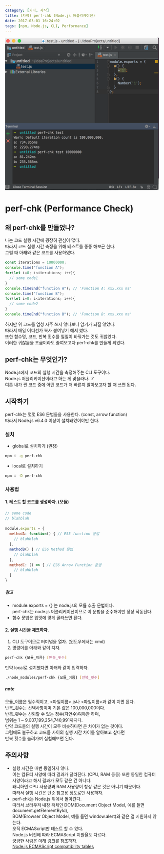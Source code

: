 ```yaml
---
category: [기타, 자작]
title: (자작) perf-chk (Node.js 애플리케이션)
date: 2017-03-01 16:24:02
tags: [npm, Node.js, CLI, Performance]
---
```

![](/images/perf-chk/thumb.png)  

# perf-chk (Performance Check)
## 왜 perf-chk를 만들었나?
나는 코드 실행 시간에 굉장히 관심이 많다.  
따라서 코드 실행 시간 측정을 위해 테스트를 종종 해보곤 한다.  
그럴 때 아래와 같은 코드를 사용하였다.  
```javascript
const iterations = 10000000;
console.time("function A");
for(let i=0; i<iterations; i++){
  // some code1
}
console.timeEnd("function A"); // 'Function A: xxx.xxx ms'
console.time("function B");
for(let i=0; i<iterations; i++){
  // some code2
}
console.timeEnd("function B"); // 'Function B: xxx.xxx ms'
```
하지만 위 코드를 엄청 자주 쓰지 않다보니 암기가 되질 않았다.  
따라서 매일 어디선가 복사 붙여넣기 해서 썼다.  
또한 함수명, 코드, 반복 횟수를 일일이 바꿔가는 것도 귀찮았다.  
이러한 귀찮음을 조금이라도 줄여보고자 perf-chk를 만들게 되었다.

## perf-chk는 무엇인가?
Node.js에서 코드의 실행 시간을 측정해주는 CLI 도구이다.  
Node.js 어플리케이션이라고 하는 게 맞을라나...?  
여튼 내가 짠 코드 중에 어떤 코드가 더 빠른지 알아보고자 할 때 쓰면 된다.  

## 시작하기
perf-chk는 몇몇 ES6 문법들을 사용한다. (const, arrow function)  
따라서 Node.js v6.4.0 이상이 설치돼있어야만 한다.

### 설치
* global로 설치하기 (권장)
```bash
npm i -g perf-chk
```
* local로 설치하기  
```bash
npm i -D perf-chk
```

### 사용법
#### 1. 테스트 할 코드를 생성하자. (모듈) 
```javascript
// some code
// blahblah

module.exports = {
  methodA: function() { // ES5 function 문법
    // blahblah
  },
  methodB() { // ES6 Method 문법
    // blahblah
  },
  methodC: () => { // ES6 Arrow Function 문법
    // blahblah
  }
}
```
##### 참고
* module.exports = {} 는 node.js의 모듈 추출 문법이다.  
  perf-chk는 node.js 어플리케이션이므로 이 문법을 준수해야만 정상 작동된다.  
* 함수 문법은 입맛에 맞게 골라쓰면 된다.  

#### 2. 실행 시간을 체크하자.
1. CLI 도구이므로 터미널을 열자. (윈도우에서는 cmd)
2. 명령어를 아래와 같이 치자.  
```bash
perf-chk {모듈_이름} [반복_횟수]
```
만약 local로 설치했다면 아래와 같이 입력하자.  
```bash
./node_modules/perf-chk {모듈_이름} [반복_횟수]
```

##### note
모듈\_이름은 필수적이고, <파일이름>.js나 <파일이름>과 같이 치면 된다.  
반복\_횟수는 선택사항이며 기본 값은 100,000,000이다.  
반복\_횟수는 신뢰할 수 있는 정수(자연수)여야만 하며,  
범위는 1 ~ 9,007,199,254,740,991까지다.  
만약 코드들의 실행 시간이 모두 비슷하다면 큰 차이가 없는 것이다.  
그럼에도 불구하고 코드들 사이의 실행 시간 차이를 알아보고 싶다면  
반복 횟수를 늘려가며 실험해보면 된다.

## 주의사항
* 실행 시간은 매번 동일하지 않다.  
이는 컴퓨터 사양에 따라 결과가 달라진다. (CPU, RAM 등등)
또한 동일한 컴퓨터 사양이라고 해서 결과가 모두 같은 건 아니다.  
왜냐하면 CPU 사용량과 RAM 사용량이 항상 같은 것은 아니기 때문이다.  
따라서 실행 시간은 단순 참고용 정도로만 사용하자.  
* perf-chk는 Node.js 위에서 돌아간다.  
따라서 브라우저 내장 객체인 DOM(Document Object Model, 예를 들면 document.getElementById),  
BOM(Browser Object Model, 예를 들면 window.alert)와 같은 걸 지원하지 않는다.  
오직 ECMAScript만 테스트 할 수 있다.  
Node.js 버전에 따라 ECMAScript 지원율도 다르다.  
궁금한 사람은 아래 링크를 참조하자.  
[Node.js ECMAScript compatibility tables](http://node.green/)
